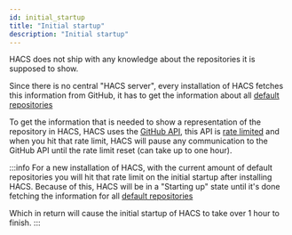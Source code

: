 ```yaml
---
id: initial_startup
title: "Initial startup"
description: "Initial startup"
---
```

HACS does not ship with any knowledge about the repositories it is supposed to show.

Since there is no central "HACS server", every installation of HACS fetches this information from GitHub, it has to get the information about all [default repositories](/default_repositories)

To get the information that is needed to show a representation of the repository in HACS, HACS uses the [GitHub API](https://docs.github.com/en/rest), this API is [rate limited](https://docs.github.com/en/rest/overview/resources-in-the-rest-api#rate-limiting) and when you hit that rate limit, HACS will pause any communication to the GitHub API until the rate limit reset (can take up to one hour).

:::info
For a new installation of HACS, with the current amount of default repositories you will hit that rate limit on the initial startup after installing HACS.
Because of this, HACS will be in a "Starting up" state until it's done fetching the information for all [default repositories](/default_repositories)

Which in return will cause the initial startup of HACS to take over 1 hour to finish.
:::

